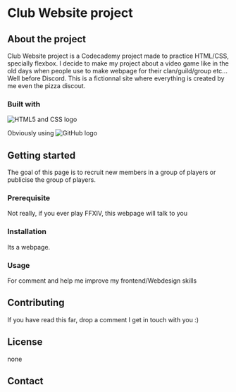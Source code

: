 # Club Website project

## About the project

Club Website project is a Codecademy project made to practice HTML/CSS, specially flexbox. I decide to make my project about a video game like in the old days when people use to make webpage for their clan/guild/group etc... Well before Discord. 
This is a fictionnal site where everything is created by me even the pizza discout.

### Built with

![HTML5 and CSS logo](https://i0.wp.com/css-tricks.com/wp-content/uploads/2021/01/html5-css3.jpg?resize=498%2C249&ssl=1)

Obviously using
![GitHub logo](https://1000logos.net/wp-content/uploads/2018/11/GitHub-logo.jpg)

## Getting started

The goal of this page is to recruit new members in a group of players or publicise the group of players.

### Prerequisite

Not really, if you ever play FFXIV, this webpage will talk to you

### Installation

Its a webpage.

### Usage

For comment and help me improve my frontend/Webdesign  skills

## Contributing

If you have read this far, drop a comment I get in touch with you :)

## License
none

## Contact

